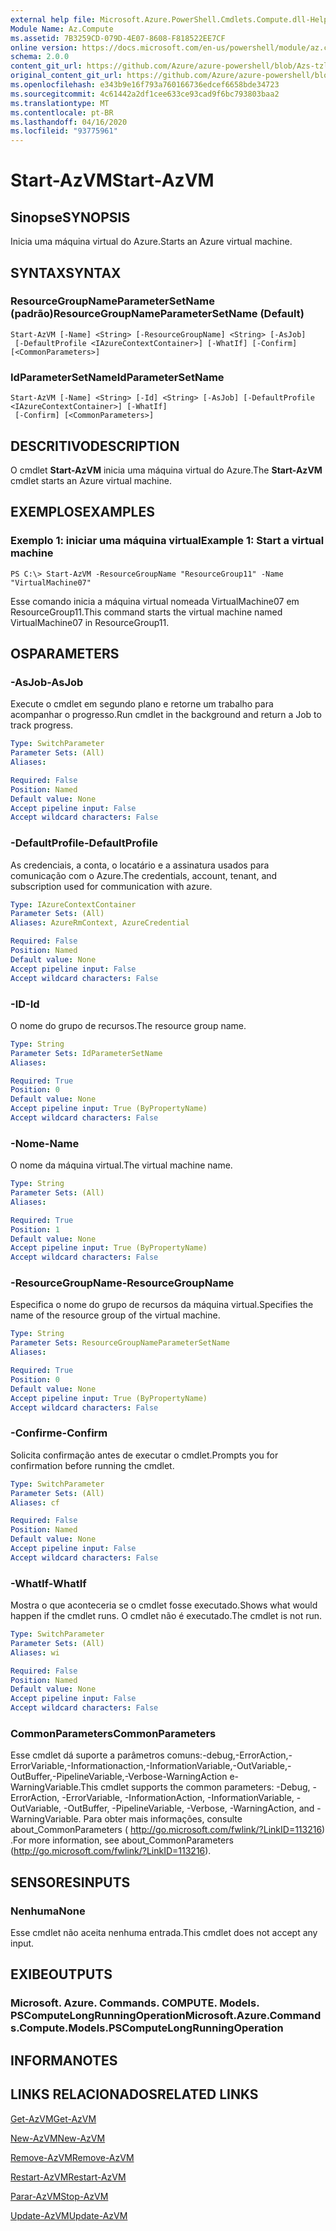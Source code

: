 ```yaml
---
external help file: Microsoft.Azure.PowerShell.Cmdlets.Compute.dll-Help-Help.xml
Module Name: Az.Compute
ms.assetid: 7B3259CD-079D-4E07-8608-F818522EE7CF
online version: https://docs.microsoft.com/en-us/powershell/module/az.compute/start-azvm
schema: 2.0.0
content_git_url: https://github.com/Azure/azure-powershell/blob/Azs-tzl/src/Compute/Compute/help/Start-AzVM.md
original_content_git_url: https://github.com/Azure/azure-powershell/blob/Azs-tzl/src/Compute/Compute/help/Start-AzVM.md
ms.openlocfilehash: e343b9e16f793a760166736edcef6658bde34723
ms.sourcegitcommit: 4c61442a2df1cee633ce93cad9f6bc793803baa2
ms.translationtype: MT
ms.contentlocale: pt-BR
ms.lasthandoff: 04/16/2020
ms.locfileid: "93775961"
---
```

# <span data-ttu-id="6de25-101">Start-AzVM</span><span class="sxs-lookup"><span data-stu-id="6de25-101">Start-AzVM</span></span>

## <span data-ttu-id="6de25-102">Sinopse</span><span class="sxs-lookup"><span data-stu-id="6de25-102">SYNOPSIS</span></span>
<span data-ttu-id="6de25-103">Inicia uma máquina virtual do Azure.</span><span class="sxs-lookup"><span data-stu-id="6de25-103">Starts an Azure virtual machine.</span></span>

## <span data-ttu-id="6de25-104">SYNTAX</span><span class="sxs-lookup"><span data-stu-id="6de25-104">SYNTAX</span></span>

### <span data-ttu-id="6de25-105">ResourceGroupNameParameterSetName (padrão)</span><span class="sxs-lookup"><span data-stu-id="6de25-105">ResourceGroupNameParameterSetName (Default)</span></span>
```
Start-AzVM [-Name] <String> [-ResourceGroupName] <String> [-AsJob]
 [-DefaultProfile <IAzureContextContainer>] [-WhatIf] [-Confirm] [<CommonParameters>]
```

### <span data-ttu-id="6de25-106">IdParameterSetName</span><span class="sxs-lookup"><span data-stu-id="6de25-106">IdParameterSetName</span></span>
```
Start-AzVM [-Name] <String> [-Id] <String> [-AsJob] [-DefaultProfile <IAzureContextContainer>] [-WhatIf]
 [-Confirm] [<CommonParameters>]
```

## <span data-ttu-id="6de25-107">DESCRITIVO</span><span class="sxs-lookup"><span data-stu-id="6de25-107">DESCRIPTION</span></span>
<span data-ttu-id="6de25-108">O cmdlet **Start-AzVM** inicia uma máquina virtual do Azure.</span><span class="sxs-lookup"><span data-stu-id="6de25-108">The **Start-AzVM** cmdlet starts an Azure virtual machine.</span></span>

## <span data-ttu-id="6de25-109">EXEMPLOS</span><span class="sxs-lookup"><span data-stu-id="6de25-109">EXAMPLES</span></span>

### <span data-ttu-id="6de25-110">Exemplo 1: iniciar uma máquina virtual</span><span class="sxs-lookup"><span data-stu-id="6de25-110">Example 1: Start a virtual machine</span></span>
```
PS C:\> Start-AzVM -ResourceGroupName "ResourceGroup11" -Name "VirtualMachine07"
```

<span data-ttu-id="6de25-111">Esse comando inicia a máquina virtual nomeada VirtualMachine07 em ResourceGroup11.</span><span class="sxs-lookup"><span data-stu-id="6de25-111">This command starts the virtual machine named VirtualMachine07 in ResourceGroup11.</span></span>

## <span data-ttu-id="6de25-112">OS</span><span class="sxs-lookup"><span data-stu-id="6de25-112">PARAMETERS</span></span>

### <span data-ttu-id="6de25-113">-AsJob</span><span class="sxs-lookup"><span data-stu-id="6de25-113">-AsJob</span></span>
<span data-ttu-id="6de25-114">Execute o cmdlet em segundo plano e retorne um trabalho para acompanhar o progresso.</span><span class="sxs-lookup"><span data-stu-id="6de25-114">Run cmdlet in the background and return a Job to track progress.</span></span>

```yaml
Type: SwitchParameter
Parameter Sets: (All)
Aliases: 

Required: False
Position: Named
Default value: None
Accept pipeline input: False
Accept wildcard characters: False
```

### <span data-ttu-id="6de25-115">-DefaultProfile</span><span class="sxs-lookup"><span data-stu-id="6de25-115">-DefaultProfile</span></span>
<span data-ttu-id="6de25-116">As credenciais, a conta, o locatário e a assinatura usados para comunicação com o Azure.</span><span class="sxs-lookup"><span data-stu-id="6de25-116">The credentials, account, tenant, and subscription used for communication with azure.</span></span>

```yaml
Type: IAzureContextContainer
Parameter Sets: (All)
Aliases: AzureRmContext, AzureCredential

Required: False
Position: Named
Default value: None
Accept pipeline input: False
Accept wildcard characters: False
```

### <span data-ttu-id="6de25-117">-ID</span><span class="sxs-lookup"><span data-stu-id="6de25-117">-Id</span></span>
<span data-ttu-id="6de25-118">O nome do grupo de recursos.</span><span class="sxs-lookup"><span data-stu-id="6de25-118">The resource group name.</span></span>

```yaml
Type: String
Parameter Sets: IdParameterSetName
Aliases: 

Required: True
Position: 0
Default value: None
Accept pipeline input: True (ByPropertyName)
Accept wildcard characters: False
```

### <span data-ttu-id="6de25-119">-Nome</span><span class="sxs-lookup"><span data-stu-id="6de25-119">-Name</span></span>
<span data-ttu-id="6de25-120">O nome da máquina virtual.</span><span class="sxs-lookup"><span data-stu-id="6de25-120">The virtual machine name.</span></span>

```yaml
Type: String
Parameter Sets: (All)
Aliases: 

Required: True
Position: 1
Default value: None
Accept pipeline input: True (ByPropertyName)
Accept wildcard characters: False
```

### <span data-ttu-id="6de25-121">-ResourceGroupName</span><span class="sxs-lookup"><span data-stu-id="6de25-121">-ResourceGroupName</span></span>
<span data-ttu-id="6de25-122">Especifica o nome do grupo de recursos da máquina virtual.</span><span class="sxs-lookup"><span data-stu-id="6de25-122">Specifies the name of the resource group of the virtual machine.</span></span>

```yaml
Type: String
Parameter Sets: ResourceGroupNameParameterSetName
Aliases: 

Required: True
Position: 0
Default value: None
Accept pipeline input: True (ByPropertyName)
Accept wildcard characters: False
```

### <span data-ttu-id="6de25-123">-Confirme</span><span class="sxs-lookup"><span data-stu-id="6de25-123">-Confirm</span></span>
<span data-ttu-id="6de25-124">Solicita confirmação antes de executar o cmdlet.</span><span class="sxs-lookup"><span data-stu-id="6de25-124">Prompts you for confirmation before running the cmdlet.</span></span>

```yaml
Type: SwitchParameter
Parameter Sets: (All)
Aliases: cf

Required: False
Position: Named
Default value: None
Accept pipeline input: False
Accept wildcard characters: False
```

### <span data-ttu-id="6de25-125">-WhatIf</span><span class="sxs-lookup"><span data-stu-id="6de25-125">-WhatIf</span></span>
<span data-ttu-id="6de25-126">Mostra o que aconteceria se o cmdlet fosse executado.</span><span class="sxs-lookup"><span data-stu-id="6de25-126">Shows what would happen if the cmdlet runs.</span></span> <span data-ttu-id="6de25-127">O cmdlet não é executado.</span><span class="sxs-lookup"><span data-stu-id="6de25-127">The cmdlet is not run.</span></span>

```yaml
Type: SwitchParameter
Parameter Sets: (All)
Aliases: wi

Required: False
Position: Named
Default value: None
Accept pipeline input: False
Accept wildcard characters: False
```

### <span data-ttu-id="6de25-128">CommonParameters</span><span class="sxs-lookup"><span data-stu-id="6de25-128">CommonParameters</span></span>
<span data-ttu-id="6de25-129">Esse cmdlet dá suporte a parâmetros comuns:-debug,-ErrorAction,-ErrorVariable,-Informationaction,-InformationVariable,-OutVariable,-OutBuffer,-PipelineVariable,-Verbose-WarningAction e-WarningVariable.</span><span class="sxs-lookup"><span data-stu-id="6de25-129">This cmdlet supports the common parameters: -Debug, -ErrorAction, -ErrorVariable, -InformationAction, -InformationVariable, -OutVariable, -OutBuffer, -PipelineVariable, -Verbose, -WarningAction, and -WarningVariable.</span></span> <span data-ttu-id="6de25-130">Para obter mais informações, consulte about_CommonParameters ( http://go.microsoft.com/fwlink/?LinkID=113216) .</span><span class="sxs-lookup"><span data-stu-id="6de25-130">For more information, see about_CommonParameters (http://go.microsoft.com/fwlink/?LinkID=113216).</span></span>

## <span data-ttu-id="6de25-131">SENSORES</span><span class="sxs-lookup"><span data-stu-id="6de25-131">INPUTS</span></span>

### <span data-ttu-id="6de25-132">Nenhuma</span><span class="sxs-lookup"><span data-stu-id="6de25-132">None</span></span>
<span data-ttu-id="6de25-133">Esse cmdlet não aceita nenhuma entrada.</span><span class="sxs-lookup"><span data-stu-id="6de25-133">This cmdlet does not accept any input.</span></span>

## <span data-ttu-id="6de25-134">EXIBE</span><span class="sxs-lookup"><span data-stu-id="6de25-134">OUTPUTS</span></span>

### <span data-ttu-id="6de25-135">Microsoft. Azure. Commands. COMPUTE. Models. PSComputeLongRunningOperation</span><span class="sxs-lookup"><span data-stu-id="6de25-135">Microsoft.Azure.Commands.Compute.Models.PSComputeLongRunningOperation</span></span>

## <span data-ttu-id="6de25-136">INFORMA</span><span class="sxs-lookup"><span data-stu-id="6de25-136">NOTES</span></span>

## <span data-ttu-id="6de25-137">LINKS RELACIONADOS</span><span class="sxs-lookup"><span data-stu-id="6de25-137">RELATED LINKS</span></span>

[<span data-ttu-id="6de25-138">Get-AzVM</span><span class="sxs-lookup"><span data-stu-id="6de25-138">Get-AzVM</span></span>](./Get-AzVM.md)

[<span data-ttu-id="6de25-139">New-AzVM</span><span class="sxs-lookup"><span data-stu-id="6de25-139">New-AzVM</span></span>](./New-AzVM.md)

[<span data-ttu-id="6de25-140">Remove-AzVM</span><span class="sxs-lookup"><span data-stu-id="6de25-140">Remove-AzVM</span></span>](./Remove-AzVM.md)

[<span data-ttu-id="6de25-141">Restart-AzVM</span><span class="sxs-lookup"><span data-stu-id="6de25-141">Restart-AzVM</span></span>](./Restart-AzVM.md)

[<span data-ttu-id="6de25-142">Parar-AzVM</span><span class="sxs-lookup"><span data-stu-id="6de25-142">Stop-AzVM</span></span>](./Stop-AzVM.md)

[<span data-ttu-id="6de25-143">Update-AzVM</span><span class="sxs-lookup"><span data-stu-id="6de25-143">Update-AzVM</span></span>](./Update-AzVM.md)



